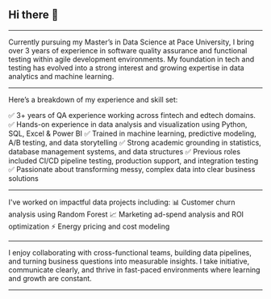 ## Hi there 👋
<!--
**sajansshergill/sajansshergill** is a ✨ _special_ ✨ repository because its `README.md` (this file) appears on your GitHub profile.

Here are some ideas to get you started:

- 🔭 I’m currently working on ...
- 🌱 I’m currently learning ...
- 👯 I’m looking to collaborate on ...
- 🤔 I’m looking for help with ...
- 💬 Ask me about ...
- 📫 How to reach me: ...
- 😄 Pronouns: ...
- ⚡ Fun fact: ...
-->
--------------------------------------------------------------------------------------------------------------------------------------------
Currently pursuing my Master’s in Data Science at Pace University, I bring over 3 years of experience in software quality assurance and functional testing within agile development environments. My foundation in tech and testing has evolved into a strong interest and growing expertise in data analytics and machine learning.

--------------------------------------------------------------------------------------------------------------------------------------------
Here’s a breakdown of my experience and skill set:

✅ 3+ years of QA experience working across fintech and edtech domains.
✅ Hands-on experience in data analysis and visualization using Python, SQL, Excel & Power BI
✅ Trained in machine learning, predictive modeling, A/B testing, and data storytelling
✅ Strong academic grounding in statistics, database management systems, and data structures
✅ Previous roles included CI/CD pipeline testing, production support, and integration testing
✅ Passionate about transforming messy, complex data into clear business solutions

---------------------------------------------------------------------------------------------------------------------------------------------
I've worked on impactful data projects including:
📊 Customer churn analysis using Random Forest
📈 Marketing ad-spend analysis and ROI optimization
⚡ Energy pricing and cost modeling

---------------------------------------------------------------------------------------------------------------------------------------------

I enjoy collaborating with cross-functional teams, building data pipelines, and turning business questions into measurable insights. I take initiative, communicate clearly, and thrive in fast-paced environments where learning and growth are constant.

-------------------------------------------------------------------------------------------------------------------------------------------------
